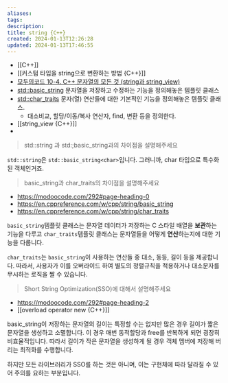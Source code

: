 ```yaml
---
aliases: 
tags: 
description:
title: string {C++}
created: 2024-01-13T12:26:28
updated: 2024-01-13T17:46:55
---
```

- [[C++]]
- [[커스텀 타입을 string으로 변환하는 방법 {C++}]]
- [모두의코드 10-4. C++ 문자열의 모든 것 (string과 string_view)](https://modoocode.com/292)
- [std\:\:basic_string](https://en.cppreference.com/w/cpp/string/basic_string) 문자열을 저장하고 수정하는 기능을 정의해놓은 템플릿 클래스 
- [std\:\:char_traits](https://en.cppreference.com/w/cpp/string/char_traits) 문자(열) 연산들에 대한 기본적인 기능을 정의해놓은 템플릿 클래스. 
	- 대소비교, 할당/이동/복사 연산자, find, 변환 등을 정의한다.
- [[string_view {C++}]]
- 

> std::string 과 std:;basic_string과의 차이점을 설명해주세요

`std::string`은 `std::basic_string<char>`입니다. 그러니까, char 타입으로 특수화된 객체인거죠.

> basic_string과 char_traits의 차이점을 설명해주세요

- <https://modoocode.com/292#page-heading-0>
- <https://en.cppreference.com/w/cpp/string/basic_string>
- <https://en.cppreference.com/w/cpp/string/char_traits>

`basic_string`템플릿 클래스는 문자열 데이터가 저장하는 C 스타일 배열을 **보관**하는 기능을 다루고 `char_traits`템플릿 클래스는 문자열들을 어떻게 **연산**하는지에 대한 기능을 다룹니다. 

`char_traits`는 `basic_string`이 사용하는 연산들 중 대소, 동등, 길이 등을 제공합니다. 따라서, 사용자가 이를 오버라이드 하여 별도의 정렬규칙을 적용하거나 대소문자를 무시하는 로직을 짤 수 있습니다.

> Short String Optimization(SSO)에 대해서 설명해주세요

- <https://modoocode.com/292#page-heading-2>
- [[overload operator new {C++}]]

basic_string이 저장하는 문자열의 길이는 특정할 수는 없지만 많은 경우 길이가 짧은 문자열을 생성하고 소멸합니다. 이 경우 매번 동적할당과 free를 반복하게 되면 굉장히 비효율적입니다. 따라서 길이가 작은 문자열을 생성하게 될 경우 객체 멤버에 저장해 버리는 최적화를 수행합니다.

하지만 모든 라이브러리가 SSO를 하는 것은 아니며, 이는 구현체에 따라 달라질 수 있어 주의를 요하는 부분입니다.
